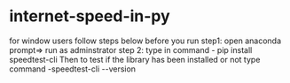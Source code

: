 # internet-speed-in-py

for window users follow steps below before you run
step1: open anaconda prompt=> run as adminstrator
step 2: type in command - pip install speedtest-cli
Then to test if the library has been installed or not type command -speedtest-cli --version


